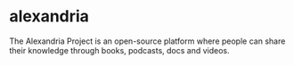 # alexandria
The Alexandria Project is an open-source platform where people can share their knowledge through books, podcasts, docs and videos.
